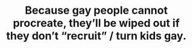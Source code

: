 ---
layout: myth
type: Myth
title: Because gay people cannot procreate, they’ll be wiped out if they don’t “recruit” / turn kids gay.
short: LGBT+ people have always existed throughout history. A certain percentage of kids born is statistically bound to be LGBT+. Thus, there’s no need to “turn” anyone, even if such a thing was possible.
tags: kids
order: 4
---